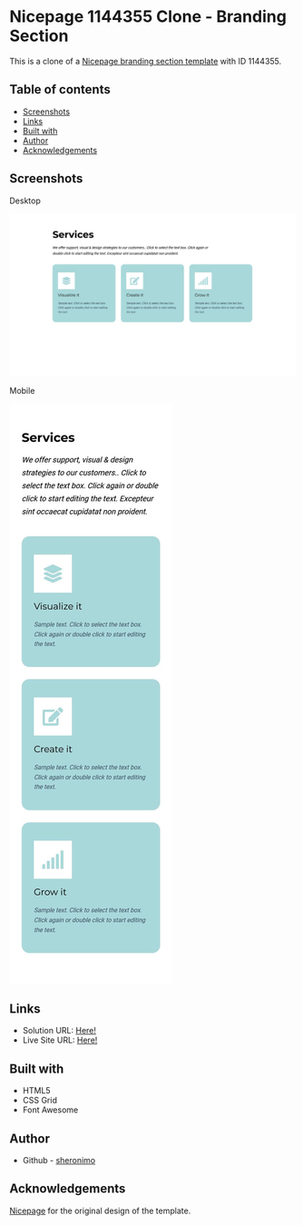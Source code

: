 # Nicepage 1144355 Clone - Branding Section

This is a clone of a [Nicepage branding section template](https://nicepage.com/s/1144355/your-brand-deserves-more-css-template) with ID 1144355.

## Table of contents

- [Screenshots](#screenshots)
- [Links](#links)
- [Built with](#built-with)
- [Author](#author)
- [Acknowledgements](#acknowledgements)

## Screenshots

Desktop

![](./screenshots/screenshot_desktop.jpg)

Mobile

![](./screenshots/screenshot_mobile.jpg)

## Links

- Solution URL: [Here!](https://github.com/sheronimo/clone-nicepage1144355)
- Live Site URL: [Here!](https://sheronimo.github.io/clone-nicepage1144355/)

## Built with

- HTML5
- CSS Grid
- Font Awesome

## Author

- Github - [sheronimo](https://github.com/sheronimo)

## Acknowledgements

[Nicepage](https://nicepage.com) for the original design of the template.
